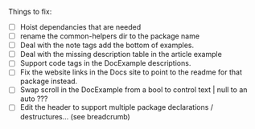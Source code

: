 Things to fix:

* [ ] Hoist dependancies that are needed
* [ ] rename the common-helpers dir to the package name
* [ ] Deal with the note tags add the bottom of examples.
* [ ] Deal with the missing description table in the article example
* [ ] Support code tags in the DocExample descriptions.
* [ ] Fix the website links in the Docs site to point to the readme for that package instead.
* [ ] Swap scroll in the DocExample from a bool to control text | null to an auto ???
* [ ] Edit the header to support multiple package declarations / destructures... (see breadcrumb)

